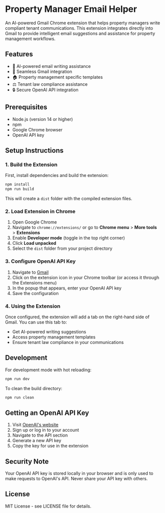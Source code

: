 # Property Manager Email Helper

An AI-powered Gmail Chrome extension that helps property managers write compliant tenant communications. This extension integrates directly into Gmail to provide intelligent email suggestions and assistance for property management workflows.

## Features

- 🤖 AI-powered email writing assistance
- 📧 Seamless Gmail integration
- 🏠 Property management specific templates
- ⚖️ Tenant law compliance assistance
- 🔒 Secure OpenAI API integration

## Prerequisites

- Node.js (version 14 or higher)
- npm
- Google Chrome browser
- OpenAI API key

## Setup Instructions

### 1. Build the Extension

First, install dependencies and build the extension:

```bash
npm install
npm run build
```

This will create a `dist` folder with the compiled extension files.

### 2. Load Extension in Chrome

1. Open Google Chrome
2. Navigate to `chrome://extensions/` or go to **Chrome menu** > **More tools** > **Extensions**
3. Enable **Developer mode** (toggle in the top right corner)
4. Click **Load unpacked**
5. Select the `dist` folder from your project directory

### 3. Configure OpenAI API Key

1. Navigate to [Gmail](https://mail.google.com)
2. Click on the extension icon in your Chrome toolbar (or access it through the Extensions menu)
3. In the popup that appears, enter your OpenAI API key
4. Save the configuration

### 4. Using the Extension

Once configured, the extension will add a tab on the right-hand side of Gmail. You can use this tab to:

- Get AI-powered writing suggestions
- Access property management templates
- Ensure tenant law compliance in your communications

## Development

For development mode with hot reloading:

```bash
npm run dev
```

To clean the build directory:

```bash
npm run clean
```

## Getting an OpenAI API Key

1. Visit [OpenAI's website](https://platform.openai.com/)
2. Sign up or log in to your account
3. Navigate to the API section
4. Generate a new API key
5. Copy the key for use in the extension

## Security Note

Your OpenAI API key is stored locally in your browser and is only used to make requests to OpenAI's API. Never share your API key with others.

## License

MIT License - see LICENSE file for details.
